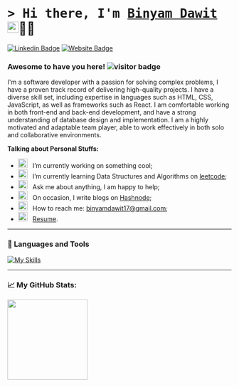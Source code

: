 # <samp>&gt; Hi there, I'm <a href="https://web-portfolio-five-gamma.vercel.app/" target="_blank">Binyam Dawit</a> <img src="https://media.giphy.com/media/hvRJCLFzcasrR4ia7z/giphy.gif" width="25"></samp>👨‍💻

[![Linkedin Badge](https://img.shields.io/badge/-LinkedIn-0e76a8?style=flat-square&logo=Linkedin&logoColor=white)](https://www.linkedin.com/in/binyamdawit1/)
[![Website Badge](https://img.shields.io/badge/Website-3b5998?style=flat-square&logo=google-chrome&logoColor=white)](https://web-portfolio-five-gamma.vercel.app/)
### Awesome to have you here! ![visitor badge](https://visitor-badge.glitch.me/badge?page_id=binyamdawit.visitor-badge)

<p>
I'm a software developer with a passion for solving complex problems, I have a proven track record of delivering high-quality projects. I have a diverse skill set, including expertise in languages such as HTML, CSS, JavaScript, as well as frameworks such as React. I am comfortable working in both front-end and back-end development, and have a strong understanding of database design and implementation. I am a highly motivated and adaptable team player, able to work effectively in both solo and collaborative environments.
</p>


**Talking about Personal Stuffs:**

- <img src="https://github.com/Gapur/Gapur/blob/main/assets/developer.gif?raw=true" width="21" />&nbsp;&nbsp; I’m currently working on something cool;
- <img src="https://github.com/Gapur/Gapur/blob/main/assets/lightning.gif?raw=true" width="21" />&nbsp;&nbsp; I’m currently learning Data Structures and Algorithms on [leetcode](https://leetcode.com/);
- <img src="https://github.com/Gapur/Gapur/blob/main/assets/message.gif?raw=true" width="21" />&nbsp;&nbsp; Ask me about anything, I am happy to help;
- <img src="https://github.com/Gapur/Gapur/blob/main/assets/laptop.gif?raw=true" width="21" />&nbsp;&nbsp; On occasion, I write blogs on [Hashnode](https://hashnode.com/@binyam288);
- <img src="https://github.com/Gapur/Gapur/blob/main/assets/letterbox.gif?raw=true" width="21" />&nbsp;&nbsp; How to reach me: binyamdawit17@gmail.com;
- <img src="https://github.com/Gapur/Gapur/blob/main/assets/doc.gif?raw=true" width="21" />&nbsp;&nbsp; [Resume](https://drive.google.com/file/d/1voAtC2FNabyKdskg8U0sB7kqsvWeJnz7/view?usp=sharing).

---

### 🧰 Languages and Tools
[![My Skills](https://skillicons.dev/icons?i=js,html,css,cs,dotnet,git,java,jquery,react,redux,sass,solidity,tailwind,ts,angular,bootstrap,graphql,mongodb,mysql,nextjs,nodejs,postgres)](https://skillicons.dev)

---

### 📈 My GitHub Stats:
<img height="180em" src="https://github-readme-stats.vercel.app/api?username=binyamdawit&show_icons=true&hide_border=true&&count_private=true&include_all_commits=true" />
